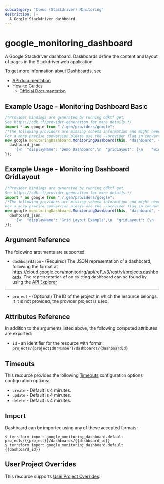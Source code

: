 ```yaml
---
subcategory: "Cloud (Stackdriver) Monitoring"
description: |-
  A Google Stackdriver dashboard.
---
```


# google\_monitoring\_dashboard

A Google Stackdriver dashboard. Dashboards define the content and layout of pages in the Stackdriver web application.

To get more information about Dashboards, see:

* [API documentation](https://cloud.google.com/monitoring/api/ref_v3/rest/v1/projects.dashboards)
* How-to Guides
  * [Official Documentation](https://cloud.google.com/monitoring/dashboards)

## Example Usage - Monitoring Dashboard Basic

```typescript
/*Provider bindings are generated by running cdktf get.
See https://cdk.tf/provider-generation for more details.*/
import * as google from "./.gen/providers/google";
/*The following providers are missing schema information and might need manual adjustments to synthesize correctly: google.
For a more precise conversion please use the --provider flag in convert.*/
new google.monitoringDashboard.MonitoringDashboard(this, "dashboard", {
  dashboard_json:
    '{\n  "displayName": "Demo Dashboard",\n  "gridLayout": {\n    "widgets": [\n      {\n        "blank": {}\n      }\n    ]\n  }\n}\n\n',
});

```

## Example Usage - Monitoring Dashboard GridLayout

```typescript
/*Provider bindings are generated by running cdktf get.
See https://cdk.tf/provider-generation for more details.*/
import * as google from "./.gen/providers/google";
/*The following providers are missing schema information and might need manual adjustments to synthesize correctly: google.
For a more precise conversion please use the --provider flag in convert.*/
new google.monitoringDashboard.MonitoringDashboard(this, "dashboard", {
  dashboard_json:
    '{\n  "displayName": "Grid Layout Example",\n  "gridLayout": {\n    "columns": "2",\n    "widgets": [\n      {\n        "title": "Widget 1",\n        "xyChart": {\n          "dataSets": [{\n            "timeSeriesQuery": {\n              "timeSeriesFilter": {\n                "filter": "metric.type=\\"agent.googleapis.com/nginx/connections/accepted_count\\"",\n                "aggregation": {\n                  "perSeriesAligner": "ALIGN_RATE"\n                }\n              },\n              "unitOverride": "1"\n            },\n            "plotType": "LINE"\n          }],\n          "timeshiftDuration": "0s",\n          "yAxis": {\n            "label": "y1Axis",\n            "scale": "LINEAR"\n          }\n        }\n      },\n      {\n        "text": {\n          "content": "Widget 2",\n          "format": "MARKDOWN"\n        }\n      },\n      {\n        "title": "Widget 3",\n        "xyChart": {\n          "dataSets": [{\n            "timeSeriesQuery": {\n              "timeSeriesFilter": {\n                "filter": "metric.type=\\"agent.googleapis.com/nginx/connections/accepted_count\\"",\n                "aggregation": {\n                  "perSeriesAligner": "ALIGN_RATE"\n                }\n              },\n              "unitOverride": "1"\n            },\n            "plotType": "STACKED_BAR"\n          }],\n          "timeshiftDuration": "0s",\n          "yAxis": {\n            "label": "y1Axis",\n            "scale": "LINEAR"\n          }\n        }\n      }\n    ]\n  }\n}\n\n',
});

```

## Argument Reference

The following arguments are supported:

* `dashboardJson` -
  (Required)
  The JSON representation of a dashboard, following the format at https://cloud.google.com/monitoring/api/ref\_v3/rest/v1/projects.dashboards.
  The representation of an existing dashboard can be found by using the [API Explorer](https://cloud.google.com/monitoring/api/ref_v3/rest/v1/projects.dashboards/get)

***

* `project` - (Optional) The ID of the project in which the resource belongs.
  If it is not provided, the provider project is used.

## Attributes Reference

In addition to the arguments listed above, the following computed attributes are exported:

* `id` - an identifier for the resource with format `projects/{projectIdOrNumber}/dashboards/{dashboardId}`

## Timeouts

This resource provides the following
[Timeouts](https://developer.hashicorp.com/terraform/plugin/sdkv2/resources/retries-and-customizable-timeouts) configuration options: configuration options:

* `create` - Default is 4 minutes.
* `update` - Default is 4 minutes.
* `delete` - Default is 4 minutes.

## Import

Dashboard can be imported using any of these accepted formats:

```console
$ terraform import google_monitoring_dashboard.default projects/{{project}}/dashboards/{{dashboard_id}}
$ terraform import google_monitoring_dashboard.default {{dashboard_id}}
```

## User Project Overrides

This resource supports [User Project Overrides](https://registry.terraform.io/providers/hashicorp/google/latest/docs/guides/provider_reference#user_project_override).

